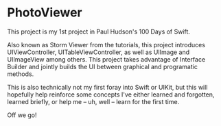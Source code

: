# PhotoViewer

This project is my 1st project in Paul Hudson's 100 Days of Swift.

Also known as Storm Viewer from the tutorials, this project introduces UIViewController, UITableViewController, as well as UIImage and UIImageView among others.
This project takes advantage of Interface Builder and jointly builds the UI between graphical and programatic methods.

This is also technically not my first foray into Swift or UIKit, but this will hopefully help reinforce some concepts I've either learned and forgotten, learned briefly, or help me – uh, well – learn for the first time.

Off we go!
